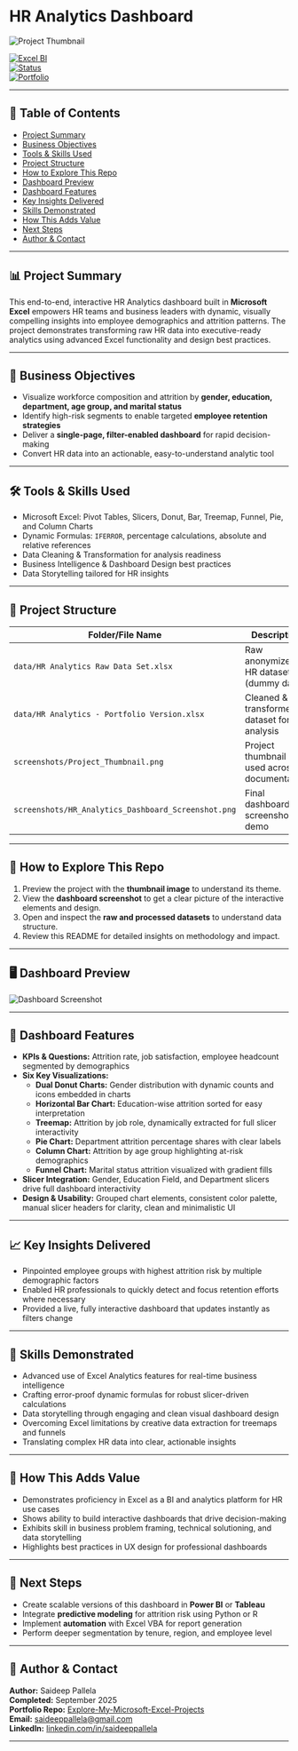 # HR Analytics Dashboard  
![Project Thumbnail](./screenshots/Project_Thumbnail.png)

[![Excel BI](https://img.shields.io/badge/Excel-BI-green)](https://www.microsoft.com/en-us/microsoft-365/excel)  
[![Status](https://img.shields.io/badge/Project-Completed-brightgreen)]()  
[![Portfolio](https://img.shields.io/badge/Portfolio-Saideep%20Pallela-blue)](https://github.com/saideeppallela/Explore-My-Microsoft-Excel-Projects)

---

## 📑 Table of Contents

- [Project Summary](#project-summary)
- [Business Objectives](#business-objectives)
- [Tools & Skills Used](#tools--skills-used)
- [Project Structure](#project-structure)
- [How to Explore This Repo](#how-to-explore-this-repo)
- [Dashboard Preview](#dashboard-preview)
- [Dashboard Features](#dashboard-features)
- [Key Insights Delivered](#key-insights-delivered)
- [Skills Demonstrated](#skills-demonstrated)
- [How This Adds Value](#how-this-adds-value)
- [Next Steps](#next-steps)
- [Author & Contact](#author--contact)

---

## 📊 Project Summary

This end-to-end, interactive HR Analytics dashboard built in **Microsoft Excel** empowers HR teams and business leaders with dynamic, visually compelling insights into employee demographics and attrition patterns. The project demonstrates transforming raw HR data into executive-ready analytics using advanced Excel functionality and design best practices.

---

## 🎯 Business Objectives

- Visualize workforce composition and attrition by **gender, education, department, age group, and marital status**
- Identify high-risk segments to enable targeted **employee retention strategies**
- Deliver a **single-page, filter-enabled dashboard** for rapid decision-making
- Convert HR data into an actionable, easy-to-understand analytic tool

---

## 🛠️ Tools & Skills Used

- Microsoft Excel: Pivot Tables, Slicers, Donut, Bar, Treemap, Funnel, Pie, and Column Charts
- Dynamic Formulas: `IFERROR`, percentage calculations, absolute and relative references
- Data Cleaning & Transformation for analysis readiness
- Business Intelligence & Dashboard Design best practices
- Data Storytelling tailored for HR insights

---

## 📂 Project Structure

| Folder/File Name                                      | Description                                    |
|-------------------------------------------------------|-----------------------------------------------|
| `data/HR Analytics Raw Data Set.xlsx`                 | Raw anonymized HR dataset (dummy data)        |
| `data/HR Analytics - Portfolio Version.xlsx`          | Cleaned & transformed dataset for analysis    |
| `screenshots/Project_Thumbnail.png`                   | Project thumbnail used across documentation   |
| `screenshots/HR_Analytics_Dashboard_Screenshot.png`   | Final dashboard screenshot for demo            |

---

## 🔎 How to Explore This Repo

1. Preview the project with the **thumbnail image** to understand its theme.
2. View the **dashboard screenshot** to get a clear picture of the interactive elements and design.
3. Open and inspect the **raw and processed datasets** to understand data structure.
4. Review this README for detailed insights on methodology and impact.

---

## 🖥️ Dashboard Preview

![Dashboard Screenshot](./screenshots/HR_Analytics_Dashboard_Screenshot.png)

---

## 🧭 Dashboard Features

- **KPIs & Questions:** Attrition rate, job satisfaction, employee headcount segmented by demographics
- **Six Key Visualizations:**
    - **Dual Donut Charts:** Gender distribution with dynamic counts and icons embedded in charts  
    - **Horizontal Bar Chart:** Education-wise attrition sorted for easy interpretation  
    - **Treemap:** Attrition by job role, dynamically extracted for full slicer interactivity  
    - **Pie Chart:** Department attrition percentage shares with clear labels  
    - **Column Chart:** Attrition by age group highlighting at-risk demographics  
    - **Funnel Chart:** Marital status attrition visualized with gradient fills  
- **Slicer Integration:** Gender, Education Field, and Department slicers drive full dashboard interactivity  
- **Design & Usability:** Grouped chart elements, consistent color palette, manual slicer headers for clarity, clean and minimalistic UI  

---

## 📈 Key Insights Delivered

- Pinpointed employee groups with highest attrition risk by multiple demographic factors  
- Enabled HR professionals to quickly detect and focus retention efforts where necessary  
- Provided a live, fully interactive dashboard that updates instantly as filters change  

---

## 🧩 Skills Demonstrated

- Advanced use of Excel Analytics features for real-time business intelligence  
- Crafting error-proof dynamic formulas for robust slicer-driven calculations  
- Data storytelling through engaging and clean visual dashboard design  
- Overcoming Excel limitations by creative data extraction for treemaps and funnels  
- Translating complex HR data into clear, actionable insights

---

## 🚀 How This Adds Value

- Demonstrates proficiency in Excel as a BI and analytics platform for HR use cases  
- Shows ability to build interactive dashboards that drive decision-making  
- Exhibits skill in business problem framing, technical solutioning, and data storytelling  
- Highlights best practices in UX design for professional dashboards

---

## 🔗 Next Steps

- Create scalable versions of this dashboard in **Power BI** or **Tableau**  
- Integrate **predictive modeling** for attrition risk using Python or R  
- Implement **automation** with Excel VBA for report generation  
- Perform deeper segmentation by tenure, region, and employee level  

---

## 👤 Author & Contact

**Author:** Saideep Pallela  
**Completed:** September 2025  
**Portfolio Repo:** [Explore-My-Microsoft-Excel-Projects](https://github.com/saideeppallela/Explore-My-Microsoft-Excel-Projects)  
**Email:** [saideeppallela@gmail.com](mailto:saideeppallela@gmail.com)  
**LinkedIn:** [linkedin.com/in/saideeppallela](https://www.linkedin.com/in/saideeppallela/)

---
